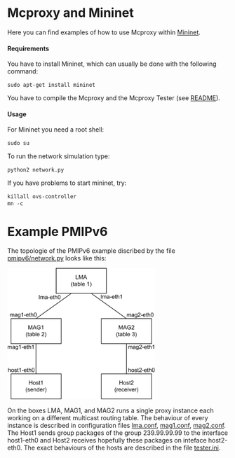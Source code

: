 <!--vim: set textwidth=80 formatoptions+=qt wrapmargin=5 -->

Mcproxy and Mininet
===================
Here you can find examples of how to use Mcproxy within [Mininet](mininet.org).

#### Requirements
You have to install Mininet, which can usually be done with the following command:

    sudo apt-get install mininet
    
You have to compile the Mcproxy and the Mcproxy Tester (see [README](../README.md#mcproxy-tester)).

#### Usage   
For Mininet you need a root shell:

    sudo su

To run the network simulation type:

    python2 network.py  

If you have problems to start mininet, try:

    killall ovs-controller
    mn -c

Example **PMIPv6**
==================
The topologie of the PMIPv6 example discribed by the file
[pmipv6/network.py](pmipv6/network.py) looks like this:   
                  
<img src="figures/pmipv6.png" alt="pmipv6 topologie" height="300"> 

On the boxes LMA, MAG1, and MAG2 runs a single proxy instance each working on 
a different multicast routing table. The behaviour of every instance is
described in configuration files [lma.conf](pmipv6/lma.conf),
[mag1.conf](pmipv6/mag1.conf), [mag2.conf](pmipv6/mag2.conf). The Host1 sends
group packages of the group 239.99.99.99 to the interface host1-eth0 and Host2
receives hopefully these packages on inteface host2-eth0. The exact behaviours
of the hosts are described in the file [tester.ini](pmipv6/tester.ini).
     
   
   
